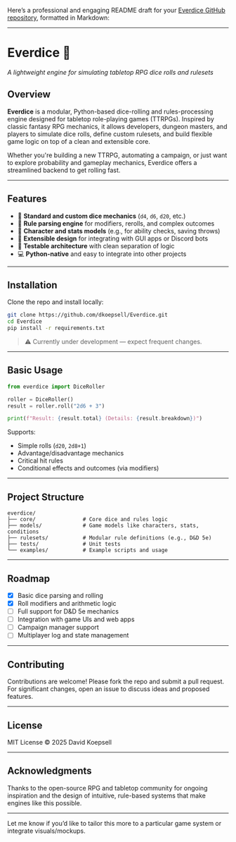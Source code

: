 Here’s a professional and engaging README draft for your [Everdice GitHub repository](https://github.com/dkoepsell/Everdice), formatted in Markdown:

---

# Everdice 🎲

*A lightweight engine for simulating tabletop RPG dice rolls and rulesets*

## Overview

**Everdice** is a modular, Python-based dice-rolling and rules-processing engine designed for tabletop role-playing games (TTRPGs). Inspired by classic fantasy RPG mechanics, it allows developers, dungeon masters, and players to simulate dice rolls, define custom rulesets, and build flexible game logic on top of a clean and extensible core.

Whether you're building a new TTRPG, automating a campaign, or just want to explore probability and gameplay mechanics, Everdice offers a streamlined backend to get rolling fast.

---

## Features

* 🎲 **Standard and custom dice mechanics** (`d4`, `d6`, `d20`, etc.)
* 📜 **Rule parsing engine** for modifiers, rerolls, and complex outcomes
* 🧠 **Character and stats models** (e.g., for ability checks, saving throws)
* 🔧 **Extensible design** for integrating with GUI apps or Discord bots
* 🧪 **Testable architecture** with clean separation of logic
* 💻 **Python-native** and easy to integrate into other projects

---

## Installation

Clone the repo and install locally:

```bash
git clone https://github.com/dkoepsell/Everdice.git
cd Everdice
pip install -r requirements.txt
```

> ⚠️ Currently under development — expect frequent changes.

---

## Basic Usage

```python
from everdice import DiceRoller

roller = DiceRoller()
result = roller.roll("2d6 + 3")

print(f"Result: {result.total} (Details: {result.breakdown})")
```

Supports:

* Simple rolls (`d20`, `2d8+1`)
* Advantage/disadvantage mechanics
* Critical hit rules
* Conditional effects and outcomes (via modifiers)

---

## Project Structure

```
everdice/
├── core/               # Core dice and rules logic
├── models/             # Game models like characters, stats, conditions
├── rulesets/           # Modular rule definitions (e.g., D&D 5e)
├── tests/              # Unit tests
└── examples/           # Example scripts and usage
```

---

## Roadmap

* [x] Basic dice parsing and rolling
* [x] Roll modifiers and arithmetic logic
* [ ] Full support for D\&D 5e mechanics
* [ ] Integration with game UIs and web apps
* [ ] Campaign manager support
* [ ] Multiplayer log and state management

---

## Contributing

Contributions are welcome! Please fork the repo and submit a pull request. For significant changes, open an issue to discuss ideas and proposed features.

---

## License

MIT License © 2025 David Koepsell

---

## Acknowledgments

Thanks to the open-source RPG and tabletop community for ongoing inspiration and the design of intuitive, rule-based systems that make engines like this possible.

---

Let me know if you’d like to tailor this more to a particular game system or integrate visuals/mockups.
